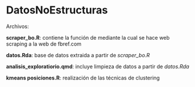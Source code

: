 # DatosNoEstructuras

Archivos:

**scraper_bo.R**: contiene la función de mediante la cual se hace web scraping a la web de fbref.com

**datos.Rda**: base de datos extraida a partir de *scraper_bo.R*

**analisis_exploratiorio.qmd**: incluye limpieza de datos a partir de *datos.Rda*

**kmeans posiciones.R**: realización de las técnicas de clustering
